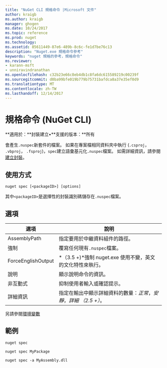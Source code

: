 ```yaml
---
title: "NuGet CLI 規格命令 |Microsoft 文件"
author: kraigb
ms.author: kraigb
manager: ghogen
ms.date: 10/24/2017
ms.topic: reference
ms.prod: nuget
ms.technology: 
ms.assetid: 85611449-87e6-489b-8c6c-fe1d7be76c13
description: "Nuget.exe 規格命令參考"
keywords: "nuget 規格的參考，規格命令"
ms.reviewer:
- karann-msft
- unniravindranathan
ms.openlocfilehash: c32b23e66c8eb4db1c8fa6dc615589219c00239f
ms.sourcegitcommit: d0ba99bfe019b779b75731bafdca8a37e35ef0d9
ms.translationtype: MT
ms.contentlocale: zh-TW
ms.lasthandoff: 12/14/2017
---
```

# <a name="spec-command-nuget-cli"></a>規格命令 (NuGet CLI)

**適用於：**封裝建立&bullet;**支援的版本：**所有

會產生`.nuspec`新套件的檔案。 如果在專案檔相同資料夾中執行 (`.csproj`， `.vbproj`， `.fsproj`)，`spec`建立語彙基元化`.nuspec`檔案。 如需詳細資訊，請參閱[建立封裝](../create-packages/creating-a-package.md)。

## <a name="usage"></a>使用方式

```
nuget spec [<packageID>] [options]
```

其中`<packageID>`是選擇性的封裝識別碼儲存在`.nuspec`檔案。

## <a name="options"></a>選項

| 選項 | 說明 |
| --- | --- |
| AssemblyPath | 指定要用於中繼資料組件的路徑。 |
| 強制 | 覆寫任何現有`.nuspec`檔案。 |
| ForceEnglishOutput | *（3.5 +)*強制 nuget.exe 使用不變，英文的文化特性來執行。 |
| 說明 | 顯示說明命令的資訊。 |
| 非互動式 | 抑制使用者輸入或確認提示。 |
| 詳細資訊 | 指定在輸出中顯示詳細資料的數量：*正常*，*安靜*，*詳細 （2.5 +）*。 |

另請參閱[環境變數](cli-ref-environment-variables.md)

## <a name="examples"></a>範例

```
nuget spec

nuget spec MyPackage

nuget spec -a MyAssembly.dll
```
